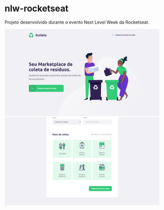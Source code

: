 # nlw-rocketseat
Projeto desenvolvido durante o evento Next Level Week da Rocketseat.

![Screenshot](public/assets/screenshot01.png)
![Screenshot](public/assets/screenshot02.png)